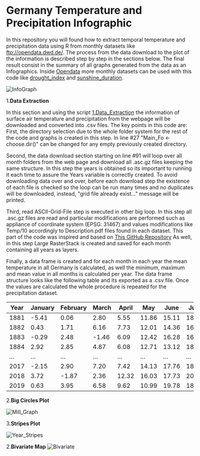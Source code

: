 # **Germany Temperature and Precipitation Infographic**
In this repository you will found how to extract temporal temperature and precipitation data using R from monthly datasets like ftp://opendata.dwd.de/. The process from the data download to the plot of the information is described step by step in the sections below. The final result consist in the summary of all graphs generated from the data as an Infographics. Inside [Opendata](ftp://opendata.dwd.de/climate_environment/CDC/grids_germany/) more monthly datasets can be used with this code like [drought_index](ftp://opendata.dwd.de/climate_environment/CDC/grids_germany/monthly/drought_index/) and [sunshine_duration](ftp://opendata.dwd.de/climate_environment/CDC/grids_germany/monthly/sunshine_duration/).

![InfoGraph](https://github.com/ajcastanedag/Germany_TP_infographic_MB2/blob/master/Graph_Sample/InfoGraph.png)

1.**Data Extraction**

In this section and using the script  [1.Data_Extraction](https://github.com/ajcastanedag/Germany_TP_infographic_MB2/blob/master/1.Data_Extraction.R) the information of surface air temperature and precipitation from the webpage will be  downloaded and converted into .csv files. The key points in this code are: First, the directory selection due to the whole folder system for the rest of the code and graphs is created in this step. In line #27 "Main_Fo <- choose.dir()" can be changed for any empty previously created directory. 

Second, the data download section starting on  line #91 will loop over all month folders from the web page and download all .asc.gz files keeping the same structure. In this step the years is obtained so its important to running it each time to assure the Years variable is correctly created. To avoid downloading data over and over, before each download step the existence of each file is checked so the loop can be run many times and  no duplicates will be downloaded, instead, "grid file already exist..." message will be printed.   

Third,  read ASCII-Grid-File step is executed in other big loop. In this step all .asc.gz files are read  and particular modifications are performed such as appliance of coordinate system (EPSG: 31467) and values modifications like Temp/10 accordingly to Description.pdf files found in each dataset. This part of the code was inspired and based on [This GitHub Repository](https://github.com/wegmann/R_scripts/blob/master/Summer_Weather_Statistics.R) As well, in this step Large RasterStack is created and saved for each month containing all years as layers. 

Finally, a data frame is created and for each month in each year the mean temperature in all Germany is calculated, as well the minimum, maximum and mean value in all months is calculated per year. The data frame structure looks like the following table and its exported as a .csv file. Once the values are calculated the whole procedure is repeated for the precipitation dataset. 

| Year | January | February | March | April | May   | June  | July  | August | September | October | November | December | Min   | Max   | Mean  |
| ---- | ------- | -------- | ----- | ----- | ----- | ----- | ----- | ------ | --------- | ------- | -------- | -------- | ----- | ----- | ----- |
| 1881 | -5.41   | 0.06     | 2.80  | 5.55  | 11.86 | 15.11 | 18.66 | 15.89  | 12.07     | 4.96    | 5.73     | 0.93     | -5.41 | 18.66 | 7.35  |
| 1882 | 0.43    | 1.71     | 6.16  | 7.73  | 12.01 | 14.36 | 16.78 | 14.89  | 13.14     | 8.93    | 3.94     | 0.62     | 0.43  | 16.78 | 8.39  |
| 1883 | -0.29   | 2.48     | -1.46 | 6.09  | 12.42 | 16.28 | 16.67 | 15.92  | 13.38     | 8.57    | 4.36     | 0.86     | -1.46 | 16.67 | 7.94  |
| 1884 | 2.92    | 2.85     | 4.87  | 6.08  | 12.71 | 13.12 | 18.24 | 17.02  | 14.28     | 7.91    | 1.75     | 1.72     | 1.72  | 18.24 | 8.62  |
| …    | …       | …        | …     | …     | …     | …     | …     | …      | …         | …       | …        | …        | …     | …     | …     |
| 2017 | -2.15   | 2.90     | 7.20  | 7.42  | 14.13 | 17.76 | 18.06 | 17.87  | 12.79     | 11.14   | 5.11     | 2.71     | -2.15 | 18.06 | 9.58  |
| 2018 | 3.72    | -1.87    | 2.36  | 12.32 | 16.03 | 17.73 | 20.29 | 19.91  | 15.09     | 10.72   | 5.21     | 3.90     | -1.87 | 20.29 | 10.45 |
| 2019 | 0.63    | 3.95     | 6.58  | 9.62  | 10.99 | 19.78 | 18.90 | 19.06  | 14.05     | 10.81   | 5.22     | 3.75     | 0.63  | 19.78 | 10.28 |

2.**Big Circles Plot**



![Mill_Graph](https://github.com/ajcastanedag/Germany_TP_infographic_MB2/blob/master/Graph_Sample/Mill_Graph.png)

3.**Stripes Plot**

![Year_Stripes](https://github.com/ajcastanedag/Germany_TP_infographic_MB2/blob/master/Graph_Sample/Year_Stripes.png)

2.**Bivariate Map**
![Bivariate](https://github.com/ajcastanedag/Germany_TP_infographic_MB2/blob/master/Graph_Sample/Bivariate.png)




